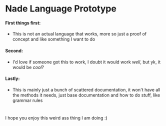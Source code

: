 # Nade Language Prototype

#### First things first:
- This is not an actual language that works, more so just a proof of concept and like something I want to do
#### Second:
- I'd love if someone got this to work, I doubt it would work *well*, but yk, it would be *cool*?
#### Lastly:
- This is mainly just a bunch of scattered documentation, it won't have all the methods it needs, just base documentation and how to do stuff, like grammar rules
#
I hope you enjoy this weird ass thing I am doing :)